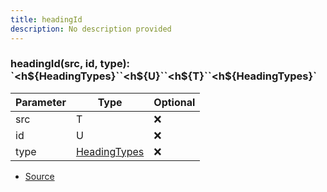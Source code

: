 ```yaml
---
title: headingId
description: No description provided
---
```



### headingId(src, id, type): \`\<h\$\{HeadingTypes}\`\`\<h\$\{U}\`\`\<h\$\{T}\`\`\<h\$\{HeadingTypes}\`

| Parameter | Type | Optional |
| ----------- | ----------- | ----------- |
| src | T | ❌ |
| id | U | ❌ |
| type | [HeadingTypes](/docs/markdown/types/HeadingTypes.md) | ❌ |


- [Source](https://github.com/neplextech/micro-docgen/blob/0a3a2574da6de7199a2316a00abcd9d9f17c69a7/src/utils/md.ts#L23)